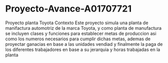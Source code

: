 # Proyecto-Avance-A01707721
Proyecto planta Toyota
Contexto
Este proyecto simula una planta de manifactura automotriz de la marca Toyota, y como planta de manufactura se incluyen clases y funciones para establecer metas de produccion
asi como los numeros necesarios para cumplir dichas metas, ademas de proyectar ganacias en base a las unidades vendiad y finalmente la paga de los diferentes trabajadores
en base a su jerarquia y horas trabajadas en la planta
